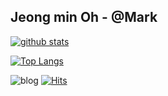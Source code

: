 ## Jeong min Oh - @Mark

[![github stats](https://github-readme-stats.vercel.app/api?username=ggomi)](https://github.com/anuraghazra/github-readme-stats)

[![Top Langs](https://github-readme-stats.vercel.app/api/top-langs/?username=ggomi&layout=compact)](https://github.com/anuraghazra/github-readme-stats)

![blog](https://img.shields.io/badge/Blog-black?style=flat-square&logo=github&link=https://ggomi.github.io) [![Hits](https://hits.seeyoufarm.com/api/count/incr/badge.svg?url=https%3A%2F%2Fgithub.com%2Fggomi%2Fhit-counter&count_bg=%2379C83D&title_bg=%23555555&icon=&icon_color=%23E7E7E7&title=hits&edge_flat=false)](https://hits.seeyoufarm.com)



